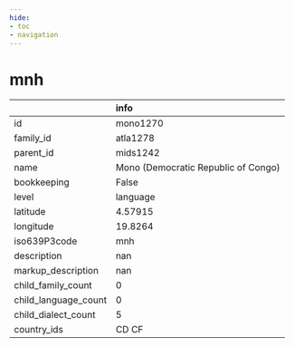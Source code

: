 ```yaml
---
hide:
- toc
- navigation
---
```

# mnh
|                      | info                                |
|:---------------------|:------------------------------------|
| id                   | mono1270                            |
| family_id            | atla1278                            |
| parent_id            | mids1242                            |
| name                 | Mono (Democratic Republic of Congo) |
| bookkeeping          | False                               |
| level                | language                            |
| latitude             | 4.57915                             |
| longitude            | 19.8264                             |
| iso639P3code         | mnh                                 |
| description          | nan                                 |
| markup_description   | nan                                 |
| child_family_count   | 0                                   |
| child_language_count | 0                                   |
| child_dialect_count  | 5                                   |
| country_ids          | CD CF                               |